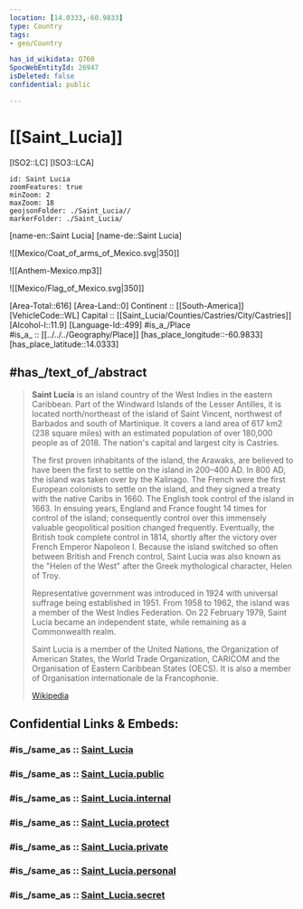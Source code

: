 ```yaml
---
location: [14.0333,-60.9833] 
type: Country
tags:
- geo/Country

has_id_wikidata: Q760 
SpocWebEntityId: 26947
isDeleted: false
confidential: public

---
```


# [[Saint_Lucia]] 

[ISO2::LC] 
[ISO3::LCA] 
```leaflet
id: Saint Lucia
zoomFeatures: true 
minZoom: 2 
maxZoom: 18
geojsonFolder: ./Saint_Lucia//
markerFolder: ./Saint_Lucia/
```

[name-en::Saint Lucia] 
[name-de::Saint Lucia] 

![[Mexico/Coat_of_arms_of_Mexico.svg|350]] 

![[Anthem-Mexico.mp3]] 

![[Mexico/Flag_of_Mexico.svg|350]] 

[Area-Total::616] 
[Area-Land::0] 
Continent :: [[South-America]]  
[VehicleCode::WL] 
Capital :: [[Saint_Lucia/Counties/Castries/City/Castries]]  
[Alcohol-l::11.9] 
[Language-Id::499] 
#is_a_/Place  
#is_a_ :: [[../../../Geography/Place]] 
[has_place_longitude::-60.9833] 
[has_place_latitude::14.0333] 


## #has_/text_of_/abstract 

> **Saint Lucia** is an island country of the West Indies in the eastern Caribbean. Part of the Windward Islands of the Lesser Antilles, it is located north/northeast of the island of Saint Vincent, northwest of Barbados and south of Martinique. It covers a land area of 617 km2 (238 square miles) with an estimated population of over 180,000 people as of 2018.  The nation's capital and largest city is Castries.
>
> The first proven inhabitants of the island, the Arawaks, are believed to have been the first to settle on the island in 200–400 AD. In 800 AD, the island was taken over by the Kalinago. The French were the first European colonists to settle on the island, and they signed a treaty with the native Caribs in 1660. The English took control of the island in 1663. In ensuing years, England and France fought 14 times for control of the island; consequently control over this immensely valuable geopolitical position changed frequently. Eventually, the British took complete control in 1814, shortly after the victory over French Emperor Napoleon I. Because the island switched so often between British and French control, Saint Lucia was also known as the "Helen of the West" after the Greek mythological character, Helen of Troy.
>
> Representative government was introduced in 1924 with universal suffrage being established in 1951. From 1958 to 1962, the island was a member of the West Indies Federation. On 22 February 1979, Saint Lucia became an independent state, while remaining as a Commonwealth realm.
>
> Saint Lucia is a member of the United Nations, the Organization of American States, the World Trade Organization, CARICOM and the Organisation of Eastern Caribbean States (OECS). It is also a member of Organisation internationale de la Francophonie.
>
> [Wikipedia](https://en.wikipedia.org/wiki/Saint%20Lucia)


## Confidential Links & Embeds: 

### #is_/same_as :: [Saint_Lucia](/_Standards/Earth/Continent/America~Caribbean/Saint_Lucia.md) 

### #is_/same_as :: [Saint_Lucia.public](/_public/Earth/Continent/America~Caribbean/Saint_Lucia.public.md) 

### #is_/same_as :: [Saint_Lucia.internal](/_internal/Earth/Continent/America~Caribbean/Saint_Lucia.internal.md) 

### #is_/same_as :: [Saint_Lucia.protect](/_protect/Earth/Continent/America~Caribbean/Saint_Lucia.protect.md) 

### #is_/same_as :: [Saint_Lucia.private](/_private/Earth/Continent/America~Caribbean/Saint_Lucia.private.md) 

### #is_/same_as :: [Saint_Lucia.personal](/_personal/Earth/Continent/America~Caribbean/Saint_Lucia.personal.md) 

### #is_/same_as :: [Saint_Lucia.secret](/_secret/Earth/Continent/America~Caribbean/Saint_Lucia.secret.md)


